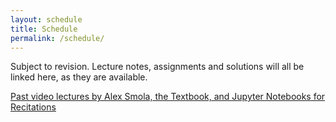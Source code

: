```yaml
---
layout: schedule
title: Schedule
permalink: /schedule/
---
```


Subject to revision. Lecture notes, assignments and solutions will all be linked here, as they are available. 

[Past video lectures by Alex Smola, the Textbook, and Jupyter Notebooks for Recitations](https://d2l.ai/)
